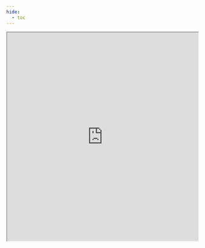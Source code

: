 ```yaml
---
hide:
  - toc
---
```


<iframe src="https://radiantearth.github.io/stac-browser/#/external/api.earthsystemdatalab.net/api/ogc?.language=en" width="100%" height="550px"></iframe>

